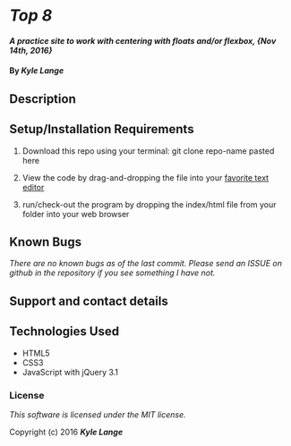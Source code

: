# _Top 8_

#### _A practice site to work with centering with floats and/or flexbox, {Nov 14th, 2016}_

#### By _**Kyle Lange**_

## Description

## Setup/Installation Requirements

1. Download this repo using your terminal: git clone repo-name pasted here

2. View the code by drag-and-dropping the file into your [favorite text editor](https://atom.io)

3. run/check-out the program by dropping the index/html file from your folder into your web browser

## Known Bugs

_There are no known bugs as of the last commit. Please send an ISSUE on github in the repository if you see something I have not._

## Support and contact details


## Technologies Used

* HTML5
* CSS3
* JavaScript with jQuery 3.1

### License

*This software is licensed under the MIT license.*

Copyright (c) 2016 **_Kyle Lange_**
